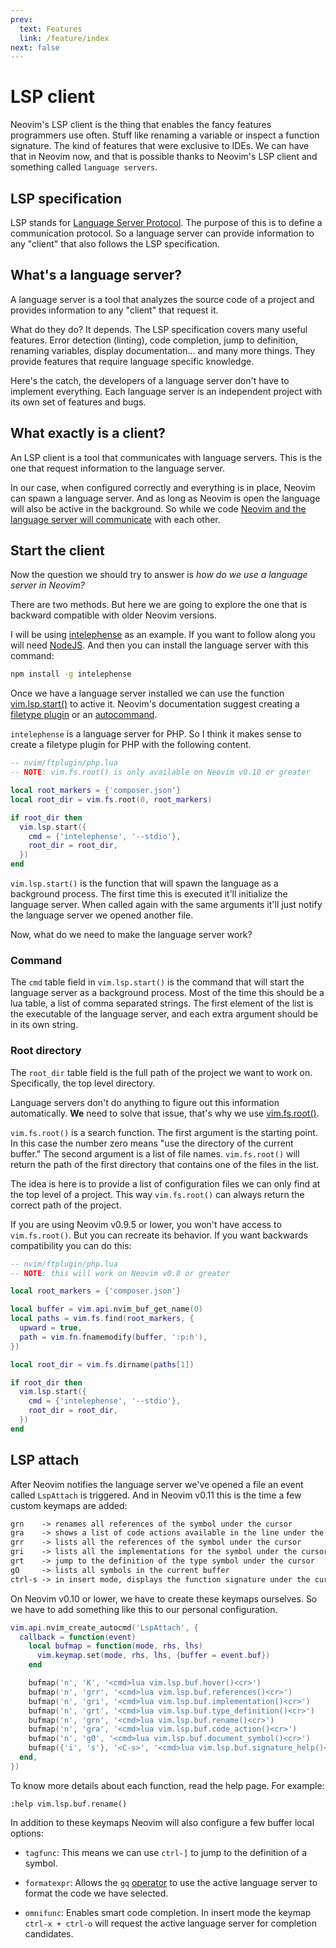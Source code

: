 ```yaml
---
prev:
  text: Features
  link: /feature/index
next: false
---
```


# LSP client

Neovim's LSP client is the thing that enables the fancy features programmers use often. Stuff like renaming a variable or inspect a function signature. The kind of features that were exclusive to IDEs. We can have that in Neovim now, and that is possible thanks to Neovim's LSP client and something called `language servers`.

## LSP specification

LSP stands for [Language Server Protocol](https://microsoft.github.io/language-server-protocol/). The purpose of this is to define a communication protocol. So a language server can provide information to any "client" that also follows the LSP specification.

## What's a language server?

A language server is a tool that analyzes the source code of a project and provides information to any "client" that request it.

What do they do? It depends. The LSP specification covers many useful features. Error detection (linting), code completion, jump to definition, renaming variables, display documentation... and many more things. They provide features that require language specific knowledge.

Here's the catch, the developers of a language server don't have to implement everything. Each language server is an independent project with its own set of features and bugs.

## What exactly is a client?

An LSP client is a tool that communicates with language servers. This is the one that request information to the language server.

In our case, when configured correctly and everything is in place, Neovim can spawn a language server. And as long as Neovim is open the language will also be active in the background. So while we code [Neovim and the language server will communicate](https://microsoft.github.io/language-server-protocol/overviews/lsp/overview/#how-it-works) with each other.

## Start the client

Now the question we should try to answer is *how do we use a language server in Neovim?*

There are two methods. But here we are going to explore the one that is backward compatible with older Neovim versions.

I will be using [intelephense](https://github.com/bmewburn/intelephense-docs) as an example. If you want to follow along you will need [NodeJS](https://nodejs.org/en). And then you can install the language server with this command:

```sh
npm install -g intelephense
```

Once we have a language server installed we can use the function [vim.lsp.start()](https://neovim.io/doc/user/lsp.html#vim.lsp.start()) to active it. Neovim's documentation suggest creating a [filetype plugin](./filetype-plugin) or an [autocommand](/101/from-vimscript-to-lua.html#create-autocommands).

`intelephense` is a language server for PHP. So I think it makes sense to create a filetype plugin for PHP with the following content.

```lua
-- nvim/ftplugin/php.lua
-- NOTE: vim.fs.root() is only available on Neovim v0.10 or greater

local root_markers = {'composer.json'}
local root_dir = vim.fs.root(0, root_markers)

if root_dir then
  vim.lsp.start({
    cmd = {'intelephense', '--stdio'},
    root_dir = root_dir,
  })
end
```

`vim.lsp.start()` is the function that will spawn the language as a background process. The first time this is executed it'll initialize the language server. When called again with the same arguments it'll just notify the language server we opened another file.

Now, what do we need to make the language server work?

### Command

The `cmd` table field in `vim.lsp.start()` is the command that will start the language server as a background process. Most of the time this should be a lua table, a list of comma separated strings. The first element of the list is the executable of the language server, and each extra argument should be in its own string.

### Root directory

The `root_dir` table field is the full path of the project we want to work on. Specifically, the top level directory.

Language servers don't do anything to figure out this information automatically. **We** need to solve that issue, that's why we use [vim.fs.root()](https://neovim.io/doc/user/lua.html#vim.fs.root()).

`vim.fs.root()` is a search function. The first argument is the starting point. In this case the number zero means "use the directory of the current buffer." The second argument is a list of file names. `vim.fs.root()` will return the path of the first directory that contains one of the files in the list.

The idea is here is to provide a list of configuration files we can only find at the top level of a project. This way `vim.fs.root()` can always return the correct path of the project.

If you are using Neovim v0.9.5 or lower, you won't have access to `vim.fs.root()`. But you can recreate its behavior. If you want backwards compatibility you can do this:

```lua
-- nvim/ftplugin/php.lua
-- NOTE: this will work on Neovim v0.8 or greater

local root_markers = {'composer.json'}

local buffer = vim.api.nvim_buf_get_name(0)
local paths = vim.fs.find(root_markers, {
  upward = true,
  path = vim.fn.fnamemodify(buffer, ':p:h'),
})

local root_dir = vim.fs.dirname(paths[1])

if root_dir then
  vim.lsp.start({
    cmd = {'intelephense', '--stdio'},
    root_dir = root_dir,
  })
end
```

## LSP attach

After Neovim notifies the language server we've opened a file an event called `LspAttach` is triggered. And in Neovim v0.11 this is the time a few custom keymaps are added:

```txt
grn    -> renames all references of the symbol under the cursor
gra    -> shows a list of code actions available in the line under the cursor
grr    -> lists all the references of the symbol under the cursor
gri    -> lists all the implementations for the symbol under the cursor
grt    -> jump to the definition of the type symbol under the cursor
gO     -> lists all symbols in the current buffer
ctrl-s -> in insert mode, displays the function signature under the cursor
```

On Neovim v0.10 or lower, we have to create these keymaps ourselves. So we have to add something like this to our personal configuration.

```lua
vim.api.nvim_create_autocmd('LspAttach', {
  callback = function(event)
    local bufmap = function(mode, rhs, lhs)
      vim.keymap.set(mode, rhs, lhs, {buffer = event.buf})
    end

    bufmap('n', 'K', '<cmd>lua vim.lsp.buf.hover()<cr>')
    bufmap('n', 'grr', '<cmd>lua vim.lsp.buf.references()<cr>')
    bufmap('n', 'gri', '<cmd>lua vim.lsp.buf.implementation()<cr>')
    bufmap('n', 'grt', '<cmd>lua vim.lsp.buf.type_definition()<cr>')
    bufmap('n', 'grn', '<cmd>lua vim.lsp.buf.rename()<cr>')
    bufmap('n', 'gra', '<cmd>lua vim.lsp.buf.code_action()<cr>')
    bufmap('n', 'gO', '<cmd>lua vim.lsp.buf.document_symbol()<cr>')
    bufmap({'i', 's'}, '<C-s>', '<cmd>lua vim.lsp.buf.signature_help()<cr>')
  end,
})
```

To know more details about each function, read the help page. For example:

```vim
:help vim.lsp.buf.rename()
```

In addition to these keymaps Neovim will also configure a few buffer local options:

* `tagfunc`: This means we can use `ctrl-]` to jump to the definition of a symbol.

* `formatexpr`: Allows the `gq` [operator](../101/basic-editing.html#making-changes) to use the active language server to format the code we have selected.

* `omnifunc`: Enables smart code completion. In insert mode the keymap `ctrl-x + ctrl-o` will request the active language server for completion candidates.

